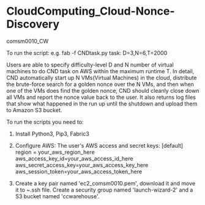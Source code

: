 # CloudComputing_Cloud-Nonce-Discovery
comsm0010_CW

To run the script:
e.g. fab -f CNDtask.py task: D=3,N=6,T=2000


Users are able to specify difficulty-level D and N number of virtual machines to do CND task on AWS within the maximum runtime T.
In detail, CND automatically start up N VMs(Virtual Machines) in the cloud, distribute the brute-force search for a golden nonce over the N VMs, and then when one of the VMs does find the golden nonce, CND should cleanly close down all VMs and report the nonce value back to the user. It also returns log files that show what happened in the run up until the shutdown and upload them to Amazon S3 bucket.



To run the scripts you need to:

1. Install Python3, Pip3, Fabric3

2. Configure AWS:
The user's AWS access and secret keys:
[default]
region = your_aws_region_here
aws_access_key_id=your_aws_access_id_here
aws_secret_access_key=your_aws_access_key_here
aws_session_token=your_aws_access_token_here

3. Create a key pair named 'ec2_comsm0010.pem', download it and move it to ~\.ssh file. 
   Create a security group named 'launch-wizard-2' and a S3 bucket named 'ccwarehouse'.
